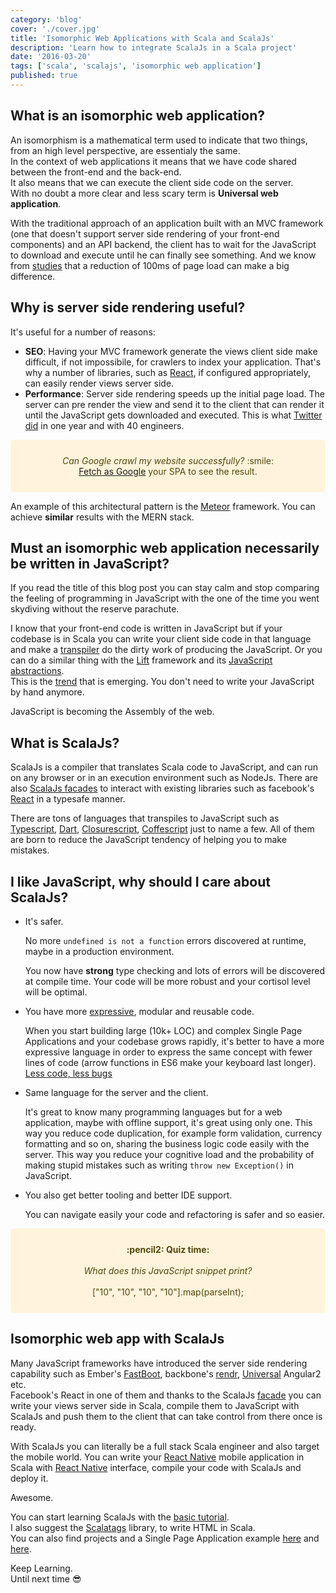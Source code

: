```yaml
---
category: 'blog'
cover: './cover.jpg'
title: 'Isomorphic Web Applications with Scala and ScalaJs'
description: 'Learn how to integrate ScalaJs in a Scala project'
date: '2016-03-20'
tags: ['scala', 'scalajs', 'isomorphic web application']
published: true
---
```


<article class="prose lg:prose-lg xl:prose-xl">

## What is an isomorphic web application? ##

An isomorphism is a mathematical term used to indicate that two things, from an high level perspective, are essentialy the same.  
In the context of web applications it means that we have code shared between the front-end and the back-end.  
It also means that we can execute the client side code on the server.  
With no doubt a more clear and less scary term is **Universal web application**.    

With the traditional approach of an application built with an MVC framework (one that doesn't support server side rendering of your front-end components) and an API backend, the client has to wait for the JavaScript to download and execute until he can finally see something. And we know from <a href="http://blog.gigaspaces.com/amazon-found-every-100ms-of-latency-cost-them-1-in-sales/" target="_blank" rel="noopener noreferrer">studies</a> that a reduction of 100ms of page load can make a big difference.



## Why is server side rendering useful? ##

It's useful for a number of reasons:

 - **SEO**: Having your MVC framework generate the views client side make difficult, if not impossibile, for crawlers to index your application. That's why a number of libraries, such as <a href="https://reactjs.org/" target="_blank" rel="noopener noreferrer">React</a>, if configured appropriately, can easily render views server side.
 - **Performance**: Server side rendering speeds up the initial page load. The server can pre render the view and send it to the client that can render it until the JavaScript gets downloaded and executed. This is what <a href="https://blog.twitter.com/2012/improving-performance-on-twittercom" target="_blank" rel="noopener noreferrer">Twitter did</a> in one year and with 40 engineers.

<div style="background-color:#fff4db; color:#53450e; padding: 25px; border-radius:5px; text-align:center">
		<i>Can Google crawl my website successfully?</i> :smile:<br/>
		<a href="https://www.google.com/webmasters/tools/googlebot-fetch">Fetch as Google</a> your SPA to see the result.
</div>


An example of this architectural pattern is the <a href="https://www.meteor.com/" target="_blank" rel="noopener noreferrer">Meteor</a> framework.
You can achieve **similar** results with the MERN stack.

## Must an isomorphic web application necessarily be written in JavaScript? ##

If you read the title of this blog post you can stay calm and stop comparing the feeling of programming in JavaScript with the one of the time you went skydiving without the reserve parachute.

I know that your front-end code is written in JavaScript but if your codebase is in Scala you can write your client side code in that language and make a <a href="https://en.wikipedia.org/wiki/Source-to-source_compiler" target="_blank" rel="noopener noreferrer">transpiler</a> do the dirty work of producing the JavaScript. Or you can do a similar thing with the <a href="http://www.liftweb.net/" target="_blank" rel="noopener noreferrer">Lift</a> framework and its <a href="http://exploring.liftweb.net/master/index-10.html" target="_blank" rel="noopener noreferrer">JavaScript abstractions</a>.  
This is the <a href="https://github.com/jashkenas/coffeescript/wiki/list-of-languages-that-compile-to-js" target="_blank" rel="noopener noreferrer">trend</a> that is emerging. You don't need to write your JavaScript by hand anymore.

JavaScript is becoming the Assembly of the web.


## What is ScalaJs? ##
ScalaJs is a compiler that translates Scala code to JavaScript, and can run on any browser or in an execution environment such as NodeJs. 
There are also <a href="https://www.scala-js.org/libraries/facades.html" target="_blank" rel="noopener noreferrer">ScalaJs facades</a> to interact with existing libraries such as facebook's <a href="https://github.com/japgolly/scalajs-react" target="_blank" rel="noopener noreferrer">React</a> in a typesafe manner. 


There are tons of languages that transpiles to JavaScript such as <a href="https://www.typescriptlang.org/" target="_blank" rel="noopener noreferrer">Typescript</a>, <a href="https://dart.dev/" target="_blank" rel="noopener noreferrer">Dart</a>, <a href="https://clojurescript.org/" target="_blank" rel="noopener noreferrer">Closurescript</a>, <a href="https://coffeescript.org/" target="_blank" rel="noopener noreferrer">Coffescript</a> just to name a few.
All of them are born to reduce the JavaScript tendency of helping you to make mistakes.



## I like JavaScript, why should I care about ScalaJs? ##

 - It's safer. 

   No more `undefined is not a function` errors discovered at runtime, maybe in a production environment. 

   You now have **strong** type checking and lots of errors will be discovered at compile time. Your code will be more robust and your cortisol level will be optimal.

 - You have more <a href="https://en.wikipedia.org/wiki/Expressive_power_(computer_science)" target="_blank" rel="noopener noreferrer">expressive</a>, modular and reusable code. 

   When you start building large (10k+ LOC) and complex Single Page Applications and your codebase grows rapidly, it's better to have a more expressive language in order to express the same concept with fewer lines of code (arrow functions in ES6 make your keyboard last longer).   
   <a href="https://en.wikipedia.org/wiki/Halstead_complexity_measures" target="_blank" rel="noopener noreferrer">Less code, less bugs</a>



 - Same language for the server and the client. 

   It's great to know many programming languages but for a web application, maybe with offline support, it's great using only one. This way you reduce code duplication, for example form validation, currency formatting and so on, sharing the business logic code easily with the server. This way you reduce your cognitive load and the probability of making stupid mistakes such as writing `throw new Exception()` in JavaScript.  

 - You also get better tooling and better IDE support. 

   You can navigate easily your code and refactoring is safer and so easier.


<div style="background-color:#fff4db; color:#53450e; padding: 25px; border-radius:5px; text-align:center">
		<strong>:pencil2: Quiz time: </strong>
		<br/>
		<br/>
		<i>What does this JavaScript snippet print?</i>
		<br/>
		<br/>
		["10", "10", "10", "10"].map(parseInt);
		
</div>

## Isomorphic web app with ScalaJs ##

Many JavaScript frameworks have introduced the server side rendering capability such as Ember's <a href="https://github.com/tildeio/ember-cli-fastboot" target="_blank" rel="noopener noreferrer">FastBoot</a>, backbone's <a href="https://github.com/rendrjs/rendr" target="_blank" rel="noopener noreferrer">rendr</a>, <a href="https://github.com/angular/universal" target="_blank" rel="noopener noreferrer">Universal</a> Angular2 etc.  
Facebook's React in one of them and thanks to the ScalaJs <a href="https://github.com/japgolly/scalajs-react" target="_blank" rel="noopener noreferrer">facade</a> you can write your views server side in Scala, compile them to JavaScript with ScalaJs and push them to the client that can take control from there once is ready.


With ScalaJs you can literally be a full stack Scala engineer and also target the mobile world. 
You can write your <a href="https://reactnative.dev/" target="_blank" rel="noopener noreferrer">React Native</a> mobile application in Scala with <a href="https://github.com/scalajs-react-interface/sri#sri" target="_blank" rel="noopener noreferrer">React Native</a> interface, compile your code with ScalaJs and deploy it. 

Awesome.

You can start learning ScalaJs with the <a href="http://www.scala-js.org/doc/tutorial/basic/" target="_blank" rel="noopener noreferrer">basic tutorial</a>.  
I also suggest the <a href="http://www.lihaoyi.com/scalatags/" target="_blank" rel="noopener noreferrer">Scalatags</a> library, to write HTML in Scala.  
You can also find projects and a Single Page Application example <a href="https://github.com/lihaoyi/workbench-example-app" target="_blank" rel="noopener noreferrer">here</a> and <a href="https://github.com/ochrons/scalajs-spa-tutorial" target="_blank" rel="noopener noreferrer">here</a>.



Keep Learning.  
Until next time :sunglasses:

</article>
